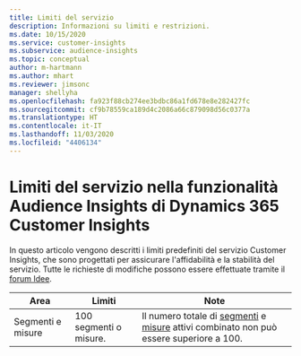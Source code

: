 ```yaml
---
title: Limiti del servizio
description: Informazioni su limiti e restrizioni.
ms.date: 10/15/2020
ms.service: customer-insights
ms.subservice: audience-insights
ms.topic: conceptual
author: m-hartmann
ms.author: mhart
ms.reviewer: jimsonc
manager: shellyha
ms.openlocfilehash: fa923f88cb274ee3bdbc86a1fd678e8e282427fc
ms.sourcegitcommit: cf9b78559ca189d4c2086a66c879098d56c0377a
ms.translationtype: HT
ms.contentlocale: it-IT
ms.lasthandoff: 11/03/2020
ms.locfileid: "4406134"
---
```

# <a name="service-limits-in-dynamics-365-customer-insights-audience-insights-capability"></a>Limiti del servizio nella funzionalità Audience Insights di Dynamics 365 Customer Insights

In questo articolo vengono descritti i limiti predefiniti del servizio Customer Insights, che sono progettati per assicurare l'affidabilità e la stabilità del servizio. Tutte le richieste di modifiche possono essere effettuate tramite il [forum Idee](https://go.microsoft.com/fwlink/?linkid=2074172). 
 
| Area  | Limiti  | Note |
|-------------|---------------------------------------------------------------------|---------------------------------------------------------------------|
| Segmenti e misure | 100 segmenti o misure. | Il numero totale di [segmenti](segments.md) e [misure](measures.md) attivi combinato non può essere superiore a 100.  |
